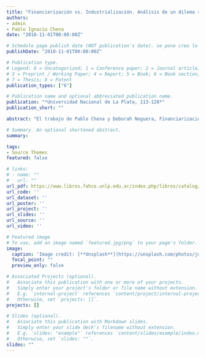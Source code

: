 ```yaml
---
title: "Financierización vs. Industrialización. Análisis de un dilema recurrente en la Argentina"
authors:
- admin
- Pablo Ignacio Chena
date: "2018-11-01T00:00:00Z"

# Schedule page publish date (NOT publication's date). se pone creo lo programado para ser publicado por la revista
publishDate: "2018-11-01T00:00:00Z"

# Publication type.
# Legend: 0 = Uncategorized; 1 = Conference paper; 2 = Journal article;
# 3 = Preprint / Working Paper; 4 = Report; 5 = Book; 6 = Book section;
# 7 = Thesis; 8 = Patent
publication_types: ["6"]

# Publication name and optional abbreviated publication name.
publication: "*Universidad Nacional de La Plata, 113-128*"
publication_short: ""

abstract: "El trabajo de Pablo Chena y Deborah Noguera, Financiarización vs Industrialización. Análisis de un dilema recurrente en la Argentina?, aporta a la discusión sobre la efectividad de dos tipos o regímenes de crecimiento diferenciados: uno basado en la financiarización y otro basado en la industrialización. Luego de reconocer un giro significativo en las políticas económicas posteriores a 2015 que favoreció la inserción en cadenas globales de valor y la financiarización, el texto realiza un estudio econométrico con datos de panel para diferentes países. A partir de este estudio, los autores afirman que la evidencia que se presenta niega que el control financiero de los modelos nacionales de desarrollo pueda resultar en una estrategia de crecimiento alternativa al desarrollismo clásico. Por el contrario, encuentran que el modelo de financiarización tiende al estancamiento y la distribución regresiva de ingresos, mientras que un modelo de industrialización y bajas tasas de interés, han mostrado efectos positivos para el crecimiento y la distribución de ingresos en las economías de América Latina."

# Summary. An optional shortened abstract.
summary: 

tags:
- Source Themes
featured: false

# links:
# - name: ""
#   url: ""
url_pdf: https://www.libros.fahce.unlp.edu.ar/index.php/libros/catalog/view/120/149/1117-1
url_code: ''
url_dataset: ''
url_poster: ''
url_project: ''
url_slides: ''
url_source: ''
url_video: ''

# Featured image
# To use, add an image named `featured.jpg/png` to your page's folder. 
image:
  caption: 'Image credit: [**Unsplash**](https://unsplash.com/photos/jdD8gXaTZsc)'
  focal_point: ""
  preview_only: false

# Associated Projects (optional).
#   Associate this publication with one or more of your projects.
#   Simply enter your project's folder or file name without extension.
#   E.g. `internal-project` references `content/project/internal-project/index.md`.
#   Otherwise, set `projects: []`.
projects: []

# Slides (optional).
#   Associate this publication with Markdown slides.
#   Simply enter your slide deck's filename without extension.
#   E.g. `slides: "example"` references `content/slides/example/index.md`.
#   Otherwise, set `slides: ""`.
slides: ""
---
```

